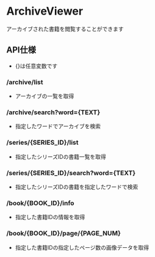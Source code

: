 # ArchiveViewer
アーカイブされた書籍を閲覧することができます

## API仕様
- {}は任意変数です

### /archive/list
- アーカイブの一覧を取得

### /archive/search?word={TEXT}
- 指定したワードでアーカイブを検索

### /series/{SERIES_ID}/list
- 指定したシリーズIDの書籍一覧を取得

### /series/{SERIES_ID}/search?word={TEXT}
- 指定したシリーズIDの書籍を指定したワードで検索

### /book/{BOOK_ID}/info
- 指定した書籍IDの情報を取得

### /book/{BOOK_ID}/page/{PAGE_NUM}
- 指定した書籍IDの指定したページ数の画像データを取得